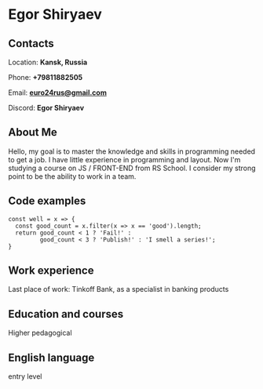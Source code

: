 # Egor Shiryaev

## Contacts

Location: **Kansk, Russia**

Phone: **+79811882505**

Email: **euro24rus@gmail.com**

Discord: **Egor Shiryaev**

## About Me

Hello, my goal is to master the knowledge and skills in programming needed to get a job. I have little experience in programming and layout. Now I'm studying a course on JS / FRONT-END from RS School. I consider my strong point to be the ability to work in a team.

## Code examples

```
const well = x => {
  const good_count = x.filter(x => x == 'good').length;
  return good_count < 1 ? 'Fail!' :
         good_count < 3 ? 'Publish!' : 'I smell a series!';
}
```

## Work experience

Last place of work: Tinkoff Bank, as a specialist in banking products

## Education and courses

Higher pedagogical

## English language

entry level
